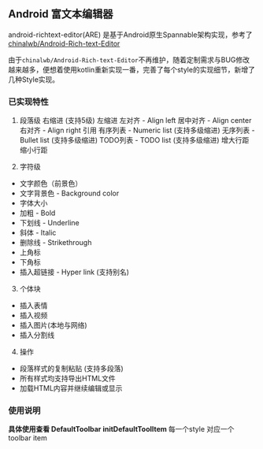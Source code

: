 
## Android 富文本编辑器

android-richtext-editor(ARE) 是基于Android原生Spannable架构实现，参考了 [chinalwb/Android-Rich-text-Editor](https://github.com/chinalwb/Android-Rich-text-Editor)

由于`chinalwb/Android-Rich-text-Editor`不再维护，随着定制需求与BUG修改越来越多，便想着使用kotlin重新实现一番，完善了每个style的实现细节，新增了几种Style实现。

### 已实现特性

1. 段落级
右缩进 (支持5级)
左缩进
左对齐 - Align left
居中对齐 - Align center
右对齐 - Align right
引用
有序列表 - Numeric list (支持多级缩进)
无序列表 - Bullet list (支持多级缩进)
TODO列表 - TODO list (支持多级缩进)
增大行距
缩小行距

2. 字符级
- 文字颜色（前景色）
- 文字背景色 - Background color
- 字体大小
- 加粗 - Bold
- 下划线 - Underline
- 斜体 - Italic
- 删除线 - Strikethrough
- 上角标
- 下角标
- 插入超链接 - Hyper link (支持别名)

3. 个体块
- 插入表情
- 插入视频
- 插入图片(本地与网络)
- 插入分割线

4. 操作
- 段落样式的复制粘贴 (支持多段落)
- 所有样式均支持导出HTML文件
- 加载HTML内容并继续编辑或显示

### 使用说明
<b>具体使用查看 DefaultToolbar initDefaultToolItem </b>
每一个style 对应一个 toolbar item
